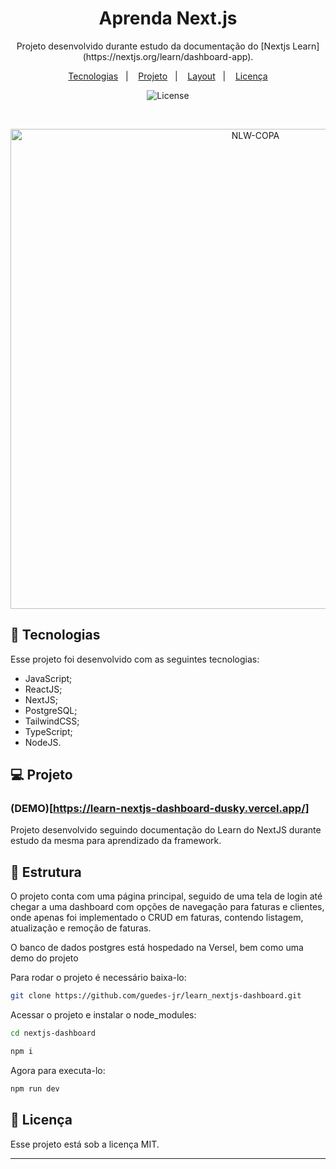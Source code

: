 <h1 align="center"> Aprenda Next.js </h1>

<p align="center">
    Projeto desenvolvido durante estudo da documentação do [Nextjs Learn](https://nextjs.org/learn/dashboard-app).
</p>

<p align="center">
  <a href="#-tecnologias">Tecnologias</a>&nbsp;&nbsp;&nbsp;|&nbsp;&nbsp;&nbsp;
  <a href="#-projeto">Projeto</a>&nbsp;&nbsp;&nbsp;|&nbsp;&nbsp;&nbsp;
  <a href="#-estrutura">Layout</a>&nbsp;&nbsp;&nbsp;|&nbsp;&nbsp;&nbsp;
  <a href="#memo-licença">Licença</a>
</p>

<p align="center">
  <img alt="License" src="https://img.shields.io/static/v1?label=license&message=MIT&color=49AA26&labelColor=000000">
</p>

<br>

<p align="center">
  <img alt="NLW-COPA" src="./public/dashboard.avif" width="768">
</p>

## 🚀 Tecnologias

Esse projeto foi desenvolvido com as seguintes tecnologias:

- JavaScript;
- ReactJS;
- NextJS;
- PostgreSQL;
- TailwindCSS;
- TypeScript;
- NodeJS.

## 💻 Projeto

### (DEMO)[https://learn-nextjs-dashboard-dusky.vercel.app/]
Projeto desenvolvido seguindo documentação do Learn do NextJS durante estudo da mesma para aprendizado da framework.

## 🔖 Estrutura

O projeto conta com uma página principal, seguido de uma tela de login até chegar a uma dashboard com opções de navegação para faturas e clientes, onde apenas foi implementado o CRUD em faturas, contendo listagem, atualização e remoção de faturas.

O banco de dados postgres está hospedado na Versel, bem como uma demo do projeto

Para rodar o projeto é necessário baixa-lo:
```sh
git clone https://github.com/guedes-jr/learn_nextjs-dashboard.git
```

Acessar o projeto e instalar o node_modules:
```sh
cd nextjs-dashboard

npm i
```

Agora para executa-lo:
```sh
npm run dev
```

## :memo: Licença

Esse projeto está sob a licença MIT.

---
 